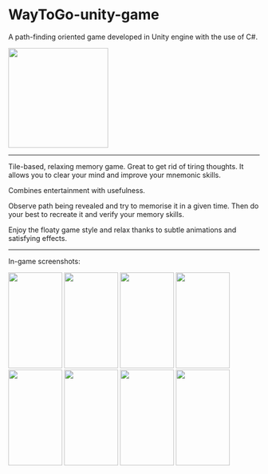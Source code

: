 # WayToGo-unity-game
A path-finding oriented game developed in Unity engine with the use of C#.

<img src="https://github.com/mistybanana/WayToGo-unity-game/blob/main/appstore_screenshots/icon.jpg" width="200" height="200">

---
Tile-based, relaxing memory game. Great to get rid of tiring thoughts. It allows you to clear your mind and improve your mnemonic skills.

Combines entertainment with usefulness.

Observe path being revealed and try to memorise it in a given time. Then do your best to recreate it and verify your memory skills.

Enjoy the floaty game style and relax thanks to subtle animations and satisfying effects.

---

In-game screenshots:

<img src="https://github.com/mistybanana/WayToGo-unity-game/blob/main/appstore_screenshots/11.jpg" width="108" height="192">

<img src="https://github.com/mistybanana/WayToGo-unity-game/blob/main/appstore_screenshots/22.jpg" width="108" height="192">

<img src="https://github.com/mistybanana/WayToGo-unity-game/blob/main/appstore_screenshots/33.jpg" width="108" height="192">

<img src="https://github.com/mistybanana/WayToGo-unity-game/blob/main/appstore_screenshots/44.jpg" width="108" height="192">

<img src="https://github.com/mistybanana/WayToGo-unity-game/blob/main/appstore_screenshots/55.jpg" width="108" height="192">

<img src="https://github.com/mistybanana/WayToGo-unity-game/blob/main/appstore_screenshots/66.jpg" width="108" height="192">

<img src="https://github.com/mistybanana/WayToGo-unity-game/blob/main/appstore_screenshots/77.jpg" width="108" height="192">

<img src="https://github.com/mistybanana/WayToGo-unity-game/blob/main/appstore_screenshots/88.jpg" width="108" height="192">
